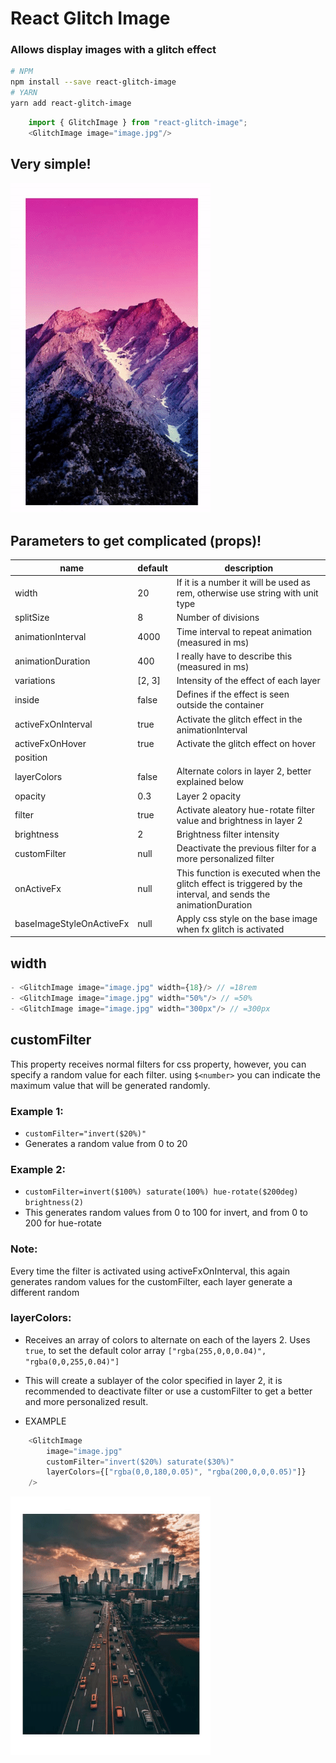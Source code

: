 # React Glitch Image

### Allows display images with a glitch effect

```bash
# NPM
npm install --save react-glitch-image
# YARN
yarn add react-glitch-image
```

```javascript
    import { GlitchImage } from "react-glitch-image";
    <GlitchImage image="image.jpg"/>
```
## Very simple!
![](doc/preview.gif)



## Parameters to get complicated (props)!

| name               | default | description                                                                                                    |
|--------------------|---------|----------------------------------------------------------------------------------------------------------------|
| width              | 20      | If it is a number it will be used as rem, otherwise use string with unit type                                  |
| splitSize          | 8       | Number of divisions                                                                                            |
| animationInterval  | 4000    | Time interval to repeat animation (measured in ms)                                                             |
| animationDuration  | 400     | I really have to describe this (measured in ms)                                                                |
| variations         | [2, 3]  | Intensity of the effect of each layer                                                                          |
| inside             | false   | Defines if the effect is seen outside the container                                                            |
| activeFxOnInterval | true    | Activate the glitch effect in the animationInterval                                                            |
| activeFxOnHover    | true    | Activate the glitch effect on hover                                                                            |
position                                            |
| layerColors        | false   | Alternate colors in layer 2, better explained below                                                            |
| opacity            | 0.3     | Layer 2 opacity                                                                                                |
| filter             | true    | Activate aleatory hue-rotate filter value and brightness in layer 2                                            |
| brightness         | 2       | Brightness filter intensity                                                                                    |
| customFilter       | null    | Deactivate the previous filter for a more personalized filter                                                  |
| onActiveFx         | null    | This function is executed when the glitch effect is triggered by the interval, and sends the animationDuration |
| baseImageStyleOnActiveFx | null | Apply css style on the base image when fx glitch is activated |


## width
```javascript
- <GlitchImage image="image.jpg" width={18}/> // =18rem
- <GlitchImage image="image.jpg" width="50%"/> // =50%
- <GlitchImage image="image.jpg" width="300px"/> // =300px
```

## customFilter
This property receives normal filters for css property, 
however, you can specify a random value for each filter.
using `$<number>` you can indicate the maximum value that will be generated randomly.

### Example 1:
- `customFilter="invert($20%)"` 
- Generates a random value from 0 to 20

### Example 2:

- `customFilter=invert($100%) saturate(100%) hue-rotate($200deg) brightness(2)`
- This generates random values from 0 to 100 for invert, and from 0 to 200 for hue-rotate

### Note:
Every time the filter is activated using activeFxOnInterval,
this again generates random values for the customFilter,
each layer generate a different random

### layerColors:
- Receives an array of colors to alternate on each of the layers 2. Uses `true`, to set the default color array `["rgba(255,0,0,0.04)", "rgba(0,0,255,0.04)"]`

- This will create a sublayer of the color specified in layer 2, it is recommended to deactivate filter or use a customFilter to get a better and more personalized result.

- EXAMPLE

```javascript
    <GlitchImage
        image="image.jpg"
        customFilter="invert($20%) saturate($30%)"
        layerColors={["rgba(0,0,180,0.05)", "rgba(200,0,0,0.05)"]}
    />
```
![](doc/preview2.gif)
